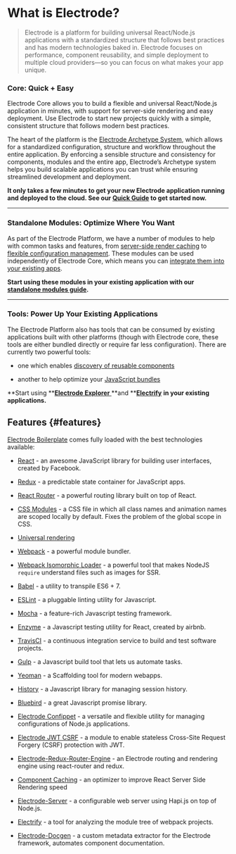 # What is Electrode?

> Electrode is a platform for building universal React/Node.js applications with a standardized structure that follows best practices and has modern technologies baked in. Electrode focuses on performance, component reusability, and simple deployment to multiple cloud providers—so you can focus on what makes your app unique.

### Core: Quick + Easy

Electrode Core allows you to build a flexible and universal React/Node.js application in minutes, with support for server-side rendering and easy deployment. Use Electrode to start new projects quickly with a simple, consistent structure that follows modern best practices.

The heart of the platform is the [Electrode Archetype System](/chapter1/quick-start/what-are-archetypes.md), which allows for a standardized configuration, structure and workflow throughout the entire application. By enforcing a sensible structure and consistency for components, modules and the entire app, Electrode’s Archetype system helps you build scalable applications you can trust while ensuring streamlined development and deployment.

**It only takes a few minutes to get your new Electrode application running and deployed to the cloud. See our **[**Quick Guide**](/chapter1/quick-start/get-started.md)** to get started now.**

---

### Standalone Modules: Optimize Where You Want

As part of the Electrode Platform, we have a number of modules to help with common tasks and features, from [server-side render caching](/chapter1/advanced/stand-alone-modules/server-side-render-caching-+-profiling.md) to [flexible configuration management](/chapter1/advanced/stand-alone-modules/confippet.md). These modules can be used independently of Electrode Core, which means you can [integrate them into your existing apps](/chapter1/advanced/stand-alone-modules.md).

**Start using these modules in your existing application with our **[**standalone modules guide**](/chapter1/advanced/stand-alone-modules.md)**.**

---

### Tools: Power Up Your Existing Applications

The Electrode Platform also has tools that can be consumed by existing applications built with other platforms \(though with Electrode core, these tools are either bundled directly or require far less configuration\). There are currently two powerful tools:

* one which enables [discovery of reusable components](/chapter1/advanced/powerful-electrode-tools/electrode-explorer.md)

* another to help optimize your [JavaScript bundles](/chapter1/advanced/powerful-electrode-tools/electrify.md)

**Start using **[**Electrode Explorer** ](/chapter1/advanced/powerful-electrode-tools/electrode-explorer.md)**and **[**Electrify**](/chapter1/advanced/powerful-electrode-tools/electrify.md) **in your existing applications.**

## Features {#features}

[Electrode Boilerplate](https://github.com/electrode-io/electrode#boilerplate-universal-react-node) comes fully loaded with the best technologies available:

* [React](https://facebook.github.io/react/index.html) - an awesome JavaScript library for building user interfaces, created by Facebook.

* [Redux](http://redux.js.org/docs/basics/UsageWithReact.html) - a predictable state container for JavaScript apps.

* [React Router](https://reacttraining.com/react-router/) - a powerful routing library built on top of React.

* [CSS Modules](https://github.com/css-modules/css-modules) - a CSS file in which all class names and animation names are scoped locally by default. Fixes the problem of the global scope in CSS.

* [Universal rendering](https://medium.com/@mjackson/universal-javascript-4761051b7ae9#.xjxr5yj5z)

* [Webpack](https://webpack.github.io/docs/motivation.html) - a powerful module bundler.

* [Webpack Isomorphic Loader](https://github.com/jchip/isomorphic-loader) - a powerful tool that makes NodeJS `require` understand files such as images for SSR.

* [Babel](https://babeljs.io/) - a utility to transpile ES6 + 7.

* [ESLint](http://eslint.org/) - a pluggable linting utility for Javascript.

* [Mocha](https://mochajs.org/) - a feature-rich Javascript testing framework.

* [Enzyme](https://github.com/airbnb/enzyme) - a Javascript testing utility for React, created by airbnb.

* [TravisCI](https://travis-ci.org/) - a continuous integration service to build and test software projects.

* [Gulp](http://gulpjs.com/) - a Javascript build tool that lets us automate tasks.

* [Yeoman](http://yeoman.io/) - a Scaffolding tool for modern webapps.

* [History](https://www.npmjs.com/package/history) - a Javascript library for managing session history.

* [Bluebird](http://bluebirdjs.com/docs/why-promises.html) - a great Javascript promise library.

* [Electrode Confippet](https://github.com/electrode-io/electrode-confippet) - a versatile and flexible utility for managing configurations of Node.js applications.

* [Electrode JWT CSRF](https://github.com/electrode-io/electrode-csrf-jwt) - a module to enable stateless Cross-Site Request Forgery \(CSRF\) protection with JWT.

* [Electrode-Redux-Router-Engine](https://github.com/electrode-io/electrode-redux-router-engine) - an Electrode routing and rendering engine using react-router and redux.

* [Component Caching](https://github.com/electrode-io/electrode-react-ssr-caching) - an optimizer to improve React Server Side Rendering speed

* [Electrode-Server](https://github.com/electrode-io/electrode-server) - a configurable web server using Hapi.js on top of Node.js.

* [Electrify](https://github.com/electrode-io/electrify) - a tool for analyzing the module tree of webpack projects.

* [Electrode-Docgen](https://github.com/electrode-io/electrode-docgen) - a custom metadata extractor for the Electrode framework, automates component documentation. 



